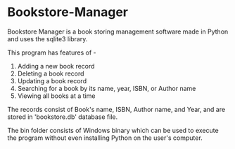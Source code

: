 # Bookstore-Manager
Bookstore Manager is a book storing management software made in Python and uses the sqlite3 library.

This program has features of -
1. Adding a new book record
2. Deleting a book record
3. Updating a book record
4. Searching for a book by its name, year, ISBN, or Author name
5. Viewing all books at a time

The records consist of Book's name, ISBN, Author name, and Year, and are stored in 'bookstore.db' database file.

 The bin folder consists of Windows binary which can be used to execute the program without even installing Python on the user's computer.

